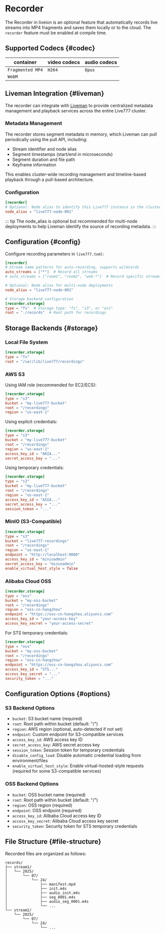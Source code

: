 # Recorder

The Recorder in liveion is an optional feature that automatically records live streams into MP4 fragments and saves them locally or to the cloud. The `recorder` feature must be enabled at compile time.

## Supported Codecs {#codec}

| container           | video codecs | audio codecs |
| ------------------- | ------------| ------------ |
| `Fragmented MP4`    | `H264`      | `Opus`       |
| `WebM`              |             |              |

## Liveman Integration {#liveman}

The recorder can integrate with [Liveman](/guide/liveman) to provide centralized metadata management and playback services across the entire Live777 cluster.

### Metadata Management

The recorder stores segment metadata in memory, which Liveman can pull periodically using the pull API, including:

- Stream identifier and node alias
- Segment timestamps (start/end in microseconds)
- Segment duration and file path
- Keyframe information

This enables cluster-wide recording management and timeline-based playback through a pull-based architecture.

### Configuration

```toml
[recorder]
# Optional: Node alias to identify this Live777 instance in the cluster
node_alias = "live777-node-001"
```

::: tip
The node_alias is optional but recommended for multi-node deployments to help Liveman identify the source of recording metadata.
:::

## Configuration {#config}

Configure recording parameters in `live777.toml`:

```toml
[recorder]
# Stream name patterns for auto-recording, supports wildcards
auto_streams = ["*"]  # Record all streams
# auto_streams = ["room1", "room2", "web-*"]  # Record specific streams

# Optional: Node alias for multi-node deployments
node_alias = "live777-node-001"

# Storage backend configuration
[recorder.storage]
type = "fs"  # Storage type: "fs", "s3", or "oss"
root = "./records"  # Root path for recordings
```

## Storage Backends {#storage}

### Local File System

```toml
[recorder.storage]
type = "fs"
root = "/var/lib/live777/recordings"
```

### AWS S3

Using IAM role (recommended for EC2/ECS):
```toml
[recorder.storage]
type = "s3"
bucket = "my-live777-bucket"
root = "/recordings"
region = "us-east-1"
```

Using explicit credentials:
```toml
[recorder.storage]
type = "s3"
bucket = "my-live777-bucket"
root = "/recordings"
region = "us-east-1"
access_key_id = "AKIA..."
secret_access_key = "..."
```

Using temporary credentials:
```toml
[recorder.storage]
type = "s3"
bucket = "my-live777-bucket"
root = "/recordings"
region = "us-east-1"
access_key_id = "ASIA..."
secret_access_key = "..."
session_token = "..."
```

### MinIO (S3-Compatible)

```toml
[recorder.storage]
type = "s3"
bucket = "live777-recordings"
root = "/recordings"
region = "us-east-1"
endpoint = "http://localhost:9000"
access_key_id = "minioadmin"
secret_access_key = "minioadmin"
enable_virtual_host_style = false
```

### Alibaba Cloud OSS

```toml
[recorder.storage]
type = "oss"
bucket = "my-oss-bucket"
root = "/recordings"
region = "oss-cn-hangzhou"
endpoint = "https://oss-cn-hangzhou.aliyuncs.com"
access_key_id = "your-access-key"
access_key_secret = "your-access-secret"
```

For STS temporary credentials:
```toml
[recorder.storage]
type = "oss"
bucket = "my-oss-bucket"
root = "/recordings"
region = "oss-cn-hangzhou"
endpoint = "https://oss-cn-hangzhou.aliyuncs.com"
access_key_id = "STS..."
access_key_secret = "..."
security_token = "..."
```

## Configuration Options {#options}

### S3 Backend Options

- `bucket`: S3 bucket name (required)
- `root`: Root path within bucket (default: "/")
- `region`: AWS region (optional, auto-detected if not set)
- `endpoint`: Custom endpoint for S3-compatible services
- `access_key_id`: AWS access key ID
- `secret_access_key`: AWS secret access key
- `session_token`: Session token for temporary credentials
- `disable_config_load`: Disable automatic credential loading from environment/files
- `enable_virtual_host_style`: Enable virtual-hosted-style requests (required for some S3-compatible services)

### OSS Backend Options

- `bucket`: OSS bucket name (required)
- `root`: Root path within bucket (default: "/")
- `region`: OSS region (required)
- `endpoint`: OSS endpoint (required)
- `access_key_id`: Alibaba Cloud access key ID
- `access_key_secret`: Alibaba Cloud access key secret
- `security_token`: Security token for STS temporary credentials

## File Structure {#file-structure}

Recorded files are organized as follows:

```
records/
├── stream1/
│   └── 2025/
│       └── 07/
│           └── 24/
│               ├── manifest.mpd
│               ├── init.m4s
│               ├── audio_init.m4s
│               ├── seg_0001.m4s
│               ├── audio_seg_0001.m4s
│               └── ...
└── stream2/
    └── 2025/
        └── 07/
            └── 24/
                └── ...
```
